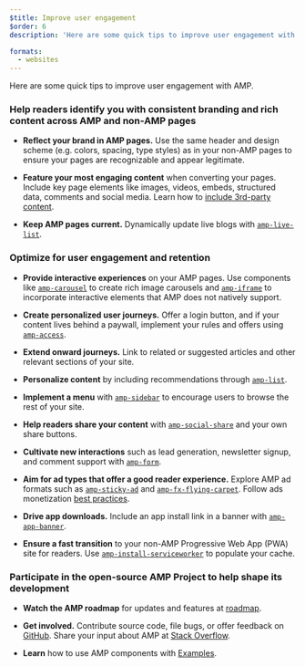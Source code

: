 ```yaml
---
$title: Improve user engagement
$order: 6
description: 'Here are some quick tips to improve user engagement with AMP. Help readers identify you with consistent branding and rich content across AMP and non-AMP pages'

formats:
  - websites
---
```


Here are some quick tips to improve user engagement with AMP.

### Help readers identify you with consistent branding and rich content across AMP and non-AMP pages

- **Reflect your brand in AMP pages.** Use the same header and design scheme (e.g. colors, spacing, type styles) as in your non-AMP pages to ensure your pages are recognizable and appear legitimate.

- **Feature your most engaging content** when converting your pages. Include key page elements like images, videos, embeds, structured data, comments and social media. Learn how to [include 3rd-party content](../../../documentation/guides-and-tutorials/develop/media_iframes_3p/third_party_components.md).

- **Keep AMP pages current.** Dynamically update live blogs with [`amp-live-list`](../../../documentation/components/reference/amp-live-list.md).

### Optimize for user engagement and retention

- **Provide interactive experiences** on your AMP pages. Use components like [`amp-carousel`](../../../documentation/components/reference/amp-carousel.md) to create rich image carousels and [`amp-iframe`](../../../documentation/components/reference/amp-iframe.md) to
  incorporate interactive elements that AMP does not natively support.

- **Create personalized user journeys.** Offer a login button, and if your content
  lives behind a paywall, implement your rules and offers using [`amp-access`](../../../documentation/components/reference/amp-access.md).

- **Extend onward journeys.** Link to related or suggested articles and other
  relevant sections of your site.

- **Personalize content** by including recommendations through [`amp-list`](../../../documentation/components/reference/amp-list.md).

- **Implement a menu** with [`amp-sidebar`](../../../documentation/components/reference/amp-sidebar.md) to encourage users to browse the rest
  of your site.

- **Help readers share your content** with [`amp-social-share`](../../../documentation/components/reference/amp-social-share.md) and your
  own share buttons.

- **Cultivate new interactions** such as lead generation, newsletter signup, and
  comment support with [`amp-form`](../../../documentation/components/reference/amp-form.md).

- **Aim for ad types that offer a good reader experience.** Explore AMP ad
  formats such as [`amp-sticky-ad`](../../../documentation/components/reference/amp-sticky-ad.md) and [`amp-fx-flying-carpet`](../../../documentation/components/reference/amp-fx-flying-carpet.md). Follow ads
  monetization [best practices](../../../documentation/guides-and-tutorials/develop/monetization/index.md).

- **Drive app downloads.** Include an app install link in a banner with
  [`amp-app-banner`](../../../documentation/components/reference/amp-app-banner.md).

- **Ensure a fast transition** to your non-AMP Progressive Web App (PWA) site for
  readers. Use [`amp-install-serviceworker`](../../../documentation/components/reference/amp-install-serviceworker.md) to populate your cache.

### Participate in the open-source AMP Project to help shape its development

- **Watch the AMP roadmap** for updates and features at [roadmap](../../../community/roadmap.html).

- **Get involved.** Contribute source code, file bugs, or offer feedback
  on [GitHub](https://github.com/ampproject/amphtml/blob/main/docs/contributing.md). Share your input about AMP at [Stack Overflow](https://stackoverflow.com/questions/tagged/amp-html).

- **Learn** how to use AMP components with [Examples](../../../documentation/examples/index.html).
